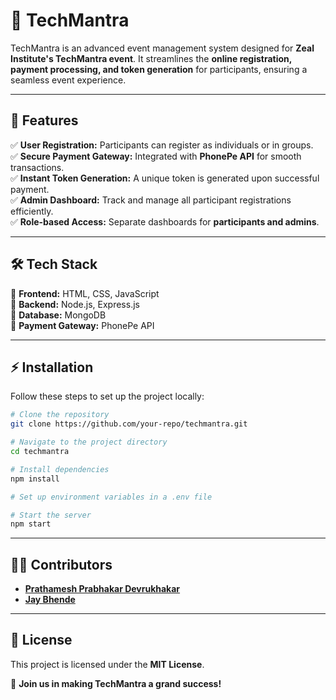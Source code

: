 # 🚀 TechMantra

TechMantra is an advanced event management system designed for **Zeal Institute's TechMantra event**. It streamlines the **online registration, payment processing, and token generation** for participants, ensuring a seamless event experience.

---

## 🎯 Features

✅ **User Registration:** Participants can register as individuals or in groups.<br>
✅ **Secure Payment Gateway:** Integrated with **PhonePe API** for smooth transactions.<br>
✅ **Instant Token Generation:** A unique token is generated upon successful payment.<br>
✅ **Admin Dashboard:** Track and manage all participant registrations efficiently.<br>
✅ **Role-based Access:** Separate dashboards for **participants and admins**.<br>

---

## 🛠️ Tech Stack

🔹 **Frontend:** HTML, CSS, JavaScript <br>
🔹 **Backend:** Node.js, Express.js <br>
🔹 **Database:** MongoDB <br>
🔹 **Payment Gateway:** PhonePe API <br>

---

## ⚡ Installation

Follow these steps to set up the project locally:

```bash
# Clone the repository
git clone https://github.com/your-repo/techmantra.git

# Navigate to the project directory
cd techmantra

# Install dependencies
npm install

# Set up environment variables in a .env file

# Start the server
npm start
```

---

## 👨‍💻 Contributors

- [**Prathamesh Prabhakar Devrukhakar**](https://github.com/im-prathamesh-dev)
- [**Jay Bhende**](https://github.com/JayBhende05)

---

## 📜 License

This project is licensed under the **MIT License**.

🚀 **Join us in making TechMantra a grand success!**
